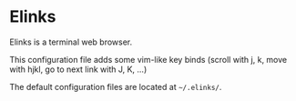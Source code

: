 # Elinks
Elinks is a terminal web browser.

This configuration file adds some vim-like key binds (scroll with j, k, move with hjkl, go to next link with J, K, ...)

The default configuration files are located at `~/.elinks/`.
